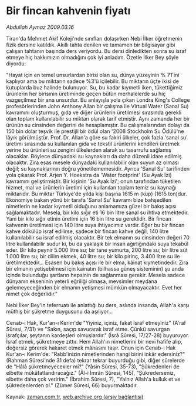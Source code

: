 # Bir fincan kahvenin fiyatı

*Abdullah Aymaz 2009.03.16*

<tr><td class="metin" colspan="2" style="padding-top: 20px; padding-left: 5px; padding-right: 10px;">Tiran'da Mehmet Akif Koleji'nde sınıfları dolaşırken Nebi İlker öğretmenin fizik dersine katıldık. Akıllı tahta denilen ve tamamen bir bilgisayar gibi çalışan tahtanın başında ders veriyordu. Bu dersi dinledikten sonra su israf etmeye hiç hakkımızın olmadığını çok iyi anladım. Özetle İlker Bey şöyle diyordu:</td></tr><tr><td class="metin" colspan="2" style="padding-top: 20px; padding-left: 5px; padding-right: 10px;"><p> "Hayat için en temel unsurlardan birisi olan su, dünya yüzeyinin % 71'ini kaplıyor ama bu miktarın sadece %3'ü içilebilir. Bu miktarın üçte ikisi de kutuplarda buz halinde bulunuyor. Su, bu kadar kıymetli iken, tükettiğimiz ürünlerin her birisinin üretiminde geçen bütün merhalelerde su hiç vazgeçilmez bir ana unsurdur. Bu anlayışla yola çıkan Londra King's College profesörlerinden John Anthony Allan bir çalışma ile Virtual Water (Sanal Su) kavramını oluşturmuş, gıda ve diğer ürünlerin üretilmesi sırasında gerekli olan toplam kullanılabilir su miktarı olarak tarif etmiştir. Aynı zamanda her bir ürünün su cinsinden değerini de hesaplamıştır. Bu çalışmalarından dolayı da 150 bin dolar teşvik ile prestijli bir ödül olan '2008 Stockholm Su Ödülü'ne lâyık görülmüştür. Prof. Dr. Allan'a göre su fakiri ülkeler, çok fazla 'sanal su' üretimi sırasında su kullanılan gıda ve tekstil ürünlerini kendileri üretmek yerine bu ürünleri su zengini ülkelerden alarak su tasarrufu sağlamış olacaklar. Böylece dünyadaki su kaynakları da daha düzenli idare edilmiş olacaktır. Zira esas mesele dünyadaki kullanılabilir olan suyun az olması değil; su kaynaklarının doğru yönetilememesidir. Ayrıca 'Sanal Su' tarifinden yola çıkarak Prof. Arjen Y. Hoekstra da 'Water footprint' (Su Ayak İzi) kavramını geliştirmiştir. Bir kişinin 'Su Ayak İzi'; onun tarafından tüketilen hizmet, mal ve ürünlerin üretimi için kullanılan toplam temiz su kaynağı miktarıdır. Bu miktar Türkiye'de yılda kişi başına 1615 m (küp) (1615 ton)dur. Ekonomiye bakan yönü bir tarafa 'Sanal Su' kavramı bize bahşedilen nimetlerin ne kadar kıymetli olduğunu anlamamıza güzel bir bakış açısı sağlamaktadır. Mesela, bir kilo sığır eti 16 bin litre sanal su ihtiva etmektedir. Yani bir kilo sığır etinin üretimi için 16 bin litre su gereklidir. Bir fincan kahvenin üretilmesi için 140 litre suya ihtiyacımız vardır. Eğer bu bir fincan kahve dökülüp israf edilirse, sadece bir fincan kahve değil, 140 litre kullanılabilir su israf edilmiş olacaktır. Bir tek elmanın su cinsinden değeri 70 litre kullanılabilir sudur ki, bu da yaklaşık bir insan ağırlığındaki suya tekabül eder. Bir kilo peynir 5.000 litre su; bir tane yumurta, 200 litre su; bir litre süt 1.000 litre su; bir dilim ekmek, 40 litre su; bir kilo pirinç, 3.400 litre su ile üretilmektedir... Esasen bu bakış açısı ile bir elma, kâinat kıymetindedir. Zira bir elmanın yetişebilmesi için kainatın (bilhassa güneş sisteminin) şu anda içinde bulunduğu şartların hepsinin de sağlanması gerekir. Mesela sadece dünyanın ekseninin yeterli eğriliği olmasa, mevsimler meydana gelemeyeceğinden bir elmanın yetişmesi mümkün olmayacaktır. Evet her nimet çok değerlidir."
<p>Nebi İlker Bey'in teferruatı ile anlattığı bu ders, aslında insanda, Allah'a karşı müthiş bir şükretme duygusunu da aşılıyor...
<p>Cenab-ı Hak, Kur'an-ı Kerim'de "Yiyiniz, içiniz, fakat israf etmeyiniz" (A'raf Sûresi, 7/31) ve "Sakın, saçıp savurarak israf etme. Çünkü savurgan israfçılar, şeytanın kardeşleri olmuşlardır." (İsrâ Sûresi, 17/27-28) buyuruyor. İsraf etmek, şükretmeye zıttır. Hem Allah'ın nimetlerini bir nevi hafife alıp, değersiz görerek hakaret etmek mânasını taşır. Onun için Cenab-ı Hak Kur'an-ı Kerim'de: "Rabb'inizin nimetlerinden hangi birini inkâr edersiniz?" (Rahman Sûresi'nde 31 defa) tekrar tekrar buyurduğu gibi, diğer sûrelerde de "Hâlâ şükretmeyecekler mi?" (Yâsin Sûresi, 35-73), "Şükredenleri de elbette mükâfatlandıracağız." (Âl-i İmrân Sûresi, 145), "Şükrederseniz, elbette daha çok veririm." (İbrahim Sûresi, 7), "Yalnız Allah'a kulluk et ve şükredenlerden ol." (Zümer Sûresi, 66) buyurmaktadır.<br/></p></p></p></td></tr>

Kaynak: [zaman.com.tr](http://zaman.com.tr/yazar.do?yazino=825894), [web.archive.org (arşiv bağlantısı)](http://web.archive.org/web/20090417183048/http://www.zaman.com.tr:80/yazar.do?yazino=825894)

